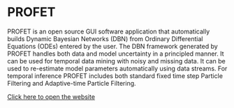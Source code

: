 # PROFET
PROFET is an open source GUI software application that automatically builds Dynamic Bayesian Networks (DBN) from Ordinary Differential Equations (ODEs) entered by the user. The DBN framework generated by PROFET handles both data and model uncertainty in a principled manner. It can be used for temporal data mining with noisy and missing data. It can be used to re-estimate model parameters automatically using data streams. For temporal inference PROFET includes both standard fixed time step Particle Filtering and Adaptive-time Particle Filtering.

[Click here to open the website](http://profet.it.nuigalway.ie)
